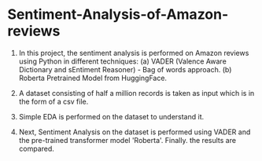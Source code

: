 # Sentiment-Analysis-of-Amazon-reviews

1. In this project, the sentiment analysis is performed on Amazon reviews using Python in different techniques: 
      (a) VADER (Valence Aware Dictionary and sEntiment Reasoner) - Bag of words approach.
      (b) Roberta Pretrained Model from HuggingFace.
  
2. A dataset consisting of half a million records is taken as input which is in the form of a csv file.

3. Simple EDA is performed on the dataset to understand it.

4. Next, Sentiment Analysis on the dataset is performed using VADER and the pre-trained transformer model 'Roberta'. Finally. the results are compared.

